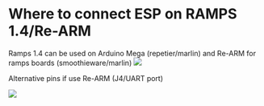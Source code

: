 # Where to connect ESP on RAMPS 1.4/Re-ARM
Ramps 1.4 can be used on Arduino Mega (repetier/marlin) and Re-ARM for ramps boards (smoothieware/marlin)
![](https://github.com/luc-github/ESP3D/blob/master/images/RAMPS1.4/RAMPS.PNG)

Alternative pins if use Re-ARM (J4/UART port)

![](https://i.ibb.co/cDMKGbK/Screenshot-20190803-022151.png)
